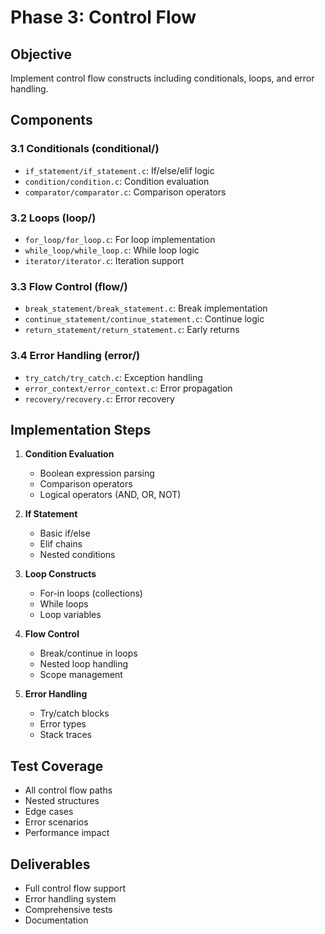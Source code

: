 # Phase 3: Control Flow

## Objective
Implement control flow constructs including conditionals, loops, and error handling.

## Components

### 3.1 Conditionals (conditional/)
- `if_statement/if_statement.c`: If/else/elif logic
- `condition/condition.c`: Condition evaluation
- `comparator/comparator.c`: Comparison operators

### 3.2 Loops (loop/)
- `for_loop/for_loop.c`: For loop implementation
- `while_loop/while_loop.c`: While loop logic
- `iterator/iterator.c`: Iteration support

### 3.3 Flow Control (flow/)
- `break_statement/break_statement.c`: Break implementation
- `continue_statement/continue_statement.c`: Continue logic
- `return_statement/return_statement.c`: Early returns

### 3.4 Error Handling (error/)
- `try_catch/try_catch.c`: Exception handling
- `error_context/error_context.c`: Error propagation
- `recovery/recovery.c`: Error recovery

## Implementation Steps

1. **Condition Evaluation**
   - Boolean expression parsing
   - Comparison operators
   - Logical operators (AND, OR, NOT)

2. **If Statement**
   - Basic if/else
   - Elif chains
   - Nested conditions

3. **Loop Constructs**
   - For-in loops (collections)
   - While loops
   - Loop variables

4. **Flow Control**
   - Break/continue in loops
   - Nested loop handling
   - Scope management

5. **Error Handling**
   - Try/catch blocks
   - Error types
   - Stack traces

## Test Coverage
- All control flow paths
- Nested structures
- Edge cases
- Error scenarios
- Performance impact

## Deliverables
- Full control flow support
- Error handling system
- Comprehensive tests
- Documentation